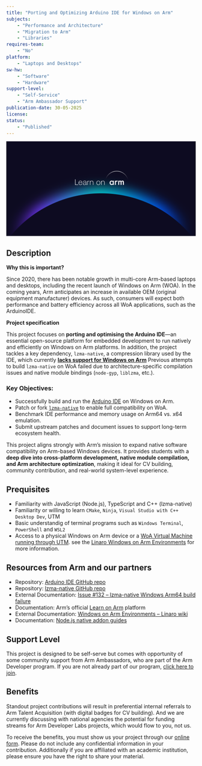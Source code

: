 ```yaml
---
title: "Porting and Optimizing Arduino IDE for Windows on Arm"
subjects:
    - "Performance and Architecture"
    - "Migration to Arm"
    - "Libraries"
requires-team:
    - "No"
platform:
    - "Laptops and Desktops"
sw-hw:
    - "Software"
    - "Hardware"
support-level: 
    - "Self-Service"
    - "Arm Ambassador Support"
publication-date: 30-05-2025
license:
status:
    - "Published"
---
```


![learn_on_arm](../../images/Learn_on_Arm_banner.png)


## Description

**Why this is important?** 

Since 2020, there has been notable growth in multi-core Arm-based laptops and desktops, including the recent launch of Windows on Arm (WOA). In the coming years, Arm anticipates an increase in available OEM (original equipment manufacturer) devices. As such, consumers will expect both performance and battery efficiency across all WoA applications, such as the ArduinoIDE. 

**Project specification**

This project focuses on **porting and optimising the Arduino IDE**—an essential open-source platform for embedded development to run natively and efficiently on Windows on Arm platforms. In addition, the project tackles a key dependency, `lzma-native`, a compression library used by the IDE, which currently [**lacks support for Windows on Arm**](https://github.com/addaleax/lzma-native/issues/132) Previous attempts to build `lzma-native` on WoA failed due to architecture-specific compilation issues and native module bindings (`node-gyp`, `liblzma`, etc.).

### Key Objectives:
- Successfully build and run the [Arduino IDE](https://github.com/arduino/arduino-ide) on Windows on Arm.
- Patch or fork [`lzma-native`](https://github.com/addaleax/lzma-native) to enable full compatibility on WoA.
- Benchmark IDE performance and memory usage on Arm64 vs. x64 emulation.
- Submit upstream patches and document issues to support long-term ecosystem health.

This project aligns strongly with Arm’s mission to expand native software compatibility on Arm-based Windows devices. It provides students with a **deep dive into cross-platform development, native module compilation, and Arm architecture optimization**, making it ideal for CV building, community contribution, and real-world system-level experience.

## Prequisites


- Familiarity with JavaScript (Node.js), TypeScript and C++ (lzma-native)
- Familiarity or willing to learn `CMake`, `Ninja`, `Visual Studio with C++ Desktop Dev`, UTM
- Basic understandig of terminal programs such as `Windows Terminal`, `PowerShell` and `WSL2` 
- Access to a physical Windows on Arm device or a [WoA Virtual Machine running through UTM](https://mac.getutm.app/gallery/windows-11-arm). see the [Linaro Windows on Arm Environments](https://linaro.atlassian.net/wiki/spaces/WOAR/pages/29005479987/Windows+on+Arm+Environments) for more information.


## Resources from Arm and our partners

- Repository: [Arduino IDE GitHub repo](https://github.com/arduino/arduino-ide)
- Repository: [lzma-native GitHub repo](https://github.com/addaleax/lzma-native)
- External Documentation: [Issue #132 – lzma-native Windows Arm64 build failure](https://github.com/addaleax/lzma-native/issues/132)
- Documentation: Arm’s official [Learn on Arm](https://learn.arm.com/) platform
- External Documentation: [Windows on Arm Environments – Linaro wiki](https://linaro.atlassian.net/wiki/spaces/WOAR/pages/29005479987/Windows+on+Arm+Environments)
- Documentation: [Node.js native addon guides](https://nodejs.org/api/addons.html)

## Support Level

This project is designed to be self-serve but comes with opportunity of some community support from Arm Ambassadors, who are part of the Arm Developer program. If you are not already part of our program, [click here to join](https://www.arm.com/resources/developer-program?#register).

## Benefits 

Standout project contributions will result in preferential internal referrals to Arm Talent Acquisition (with digital badges for CV building).  And we are currently discussing with national agencies the potential for funding streams for Arm Developer Labs projects, which would flow to you, not us.

To receive the benefits, you must show us your project through our [online form](https://forms.office.com/e/VZnJQLeRhD). Please do not include any confidential information in your contribution. Additionally if you are affiliated with an academic institution, please ensure you have the right to share your material.
